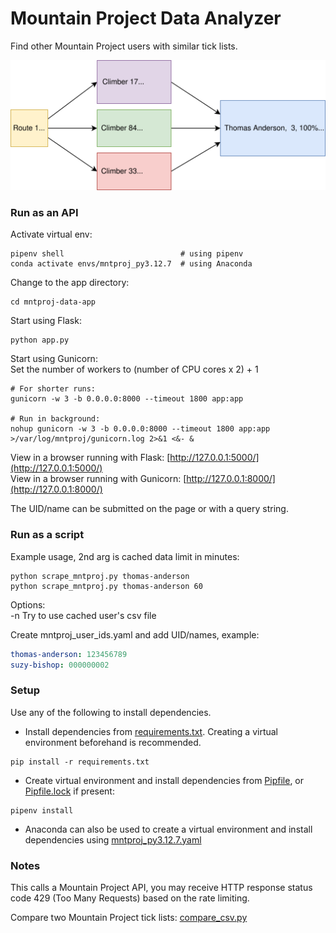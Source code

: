 # Mountain Project Data Analyzer

Find other Mountain Project users with similar tick lists.

![graph](mntproj-data-app/static/mpda.svg)

### Run as an API

Activate virtual env:
```shell script
pipenv shell                          # using pipenv
conda activate envs/mntproj_py3.12.7  # using Anaconda
```

Change to the app directory:
```shell script
cd mntproj-data-app
```

Start using Flask:
```shell script
python app.py
```

Start using Gunicorn:  
Set the number of workers to (number of CPU cores x 2) + 1

```shell script
# For shorter runs:
gunicorn -w 3 -b 0.0.0.0:8000 --timeout 1800 app:app

# Run in background:
nohup gunicorn -w 3 -b 0.0.0.0:8000 --timeout 1800 app:app >/var/log/mntproj/gunicorn.log 2>&1 <&- &
```

View in a browser running with Flask:
[http://127.0.0.1:5000/](http://127.0.0.1:5000/)  
View in a browser running with Gunicorn:
[http://127.0.0.1:8000/](http://127.0.0.1:8000/)

The UID/name can be submitted on the page or with a query string.

### Run as a script

Example usage, 2nd arg is cached data limit in minutes:
```shell script
python scrape_mntproj.py thomas-anderson
python scrape_mntproj.py thomas-anderson 60
```

Options:  
-n Try to use cached user's csv file

Create mntproj_user_ids.yaml and add UID/names, example:
```yaml
thomas-anderson: 123456789
suzy-bishop: 000000002
```

### Setup

Use any of the following to install dependencies.

* Install dependencies from [requirements.txt](requirements.txt). Creating a virtual environment beforehand is recommended.
```shell script
pip install -r requirements.txt
```

* Create virtual environment and install dependencies from [Pipfile](Pipfile), or [Pipfile.lock](Pipfile.lock) if present:
```shell script
pipenv install
```

* Anaconda can also be used to create a virtual environment and install dependencies using [mntproj_py3.12.7.yaml](mntproj_py3.12.7.yaml)


### Notes

This calls a Mountain Project API, you may receive HTTP response status code 429 (Too Many Requests) based on the rate limiting.

Compare two Mountain Project tick lists: [compare_csv.py](mntproj-data-app/compare_csv.py)
